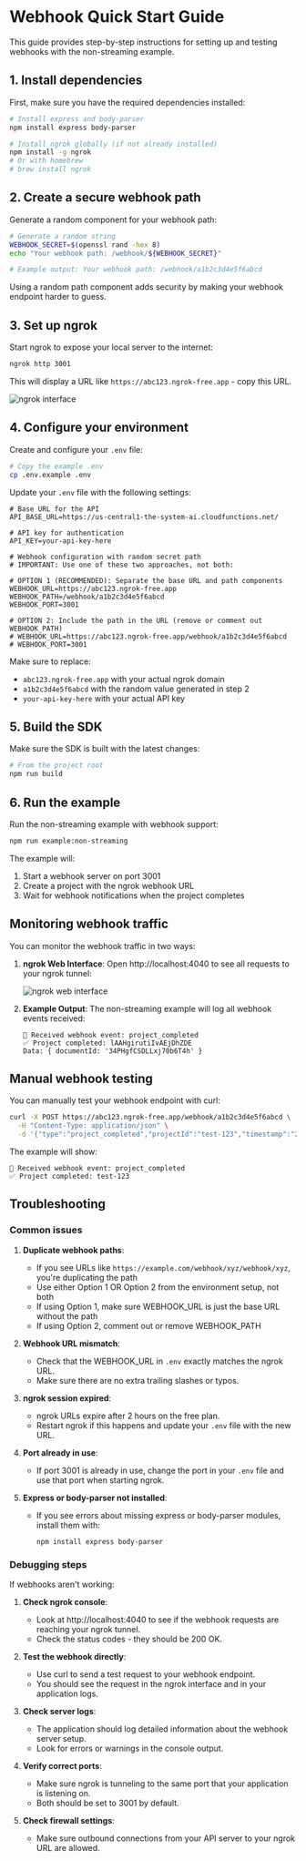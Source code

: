 # Webhook Quick Start Guide

This guide provides step-by-step instructions for setting up and testing webhooks with the non-streaming example.

## 1. Install dependencies

First, make sure you have the required dependencies installed:

```bash
# Install express and body-parser
npm install express body-parser

# Install ngrok globally (if not already installed)
npm install -g ngrok
# Or with homebrew
# brew install ngrok
```

## 2. Create a secure webhook path

Generate a random component for your webhook path:

```bash
# Generate a random string
WEBHOOK_SECRET=$(openssl rand -hex 8)
echo "Your webhook path: /webhook/${WEBHOOK_SECRET}"

# Example output: Your webhook path: /webhook/a1b2c3d4e5f6abcd
```

Using a random path component adds security by making your webhook endpoint harder to guess.

## 3. Set up ngrok

Start ngrok to expose your local server to the internet:

```bash
ngrok http 3001
```

This will display a URL like `https://abc123.ngrok-free.app` - copy this URL.

![ngrok interface](https://ngrok.com/static/img/docs/user-interface.png)

## 4. Configure your environment

Create and configure your `.env` file:

```bash
# Copy the example .env
cp .env.example .env
```

Update your `.env` file with the following settings:

```
# Base URL for the API
API_BASE_URL=https://us-central1-the-system-ai.cloudfunctions.net/

# API key for authentication
API_KEY=your-api-key-here

# Webhook configuration with random secret path
# IMPORTANT: Use one of these two approaches, not both:

# OPTION 1 (RECOMMENDED): Separate the base URL and path components
WEBHOOK_URL=https://abc123.ngrok-free.app
WEBHOOK_PATH=/webhook/a1b2c3d4e5f6abcd
WEBHOOK_PORT=3001

# OPTION 2: Include the path in the URL (remove or comment out WEBHOOK_PATH)
# WEBHOOK_URL=https://abc123.ngrok-free.app/webhook/a1b2c3d4e5f6abcd
# WEBHOOK_PORT=3001
```

Make sure to replace:

- `abc123.ngrok-free.app` with your actual ngrok domain
- `a1b2c3d4e5f6abcd` with the random value generated in step 2
- `your-api-key-here` with your actual API key

## 5. Build the SDK

Make sure the SDK is built with the latest changes:

```bash
# From the project root
npm run build
```

## 6. Run the example

Run the non-streaming example with webhook support:

```bash
npm run example:non-streaming
```

The example will:

1. Start a webhook server on port 3001
2. Create a project with the ngrok webhook URL
3. Wait for webhook notifications when the project completes

## Monitoring webhook traffic

You can monitor the webhook traffic in two ways:

1. **ngrok Web Interface**: Open http://localhost:4040 to see all requests to your ngrok tunnel:

   ![ngrok web interface](https://ngrok.com/static/img/docs/web-interface-metrics.png)

2. **Example Output**: The non-streaming example will log all webhook events received:

   ```
   📣 Received webhook event: project_completed
   ✅ Project completed: lAAHgirutiIvAEjDhZDE
   Data: { documentId: '34PHgfCSDLLxj70b6T4h' }
   ```

## Manual webhook testing

You can manually test your webhook endpoint with curl:

```bash
curl -X POST https://abc123.ngrok-free.app/webhook/a1b2c3d4e5f6abcd \
  -H "Content-Type: application/json" \
  -d '{"type":"project_completed","projectId":"test-123","timestamp":"2023-01-01T00:00:00Z"}'
```

The example will show:

```
📣 Received webhook event: project_completed
✅ Project completed: test-123
```

## Troubleshooting

### Common issues

1. **Duplicate webhook paths**:

   - If you see URLs like `https://example.com/webhook/xyz/webhook/xyz`, you're duplicating the path
   - Use either Option 1 OR Option 2 from the environment setup, not both
   - If using Option 1, make sure WEBHOOK_URL is just the base URL without the path
   - If using Option 2, comment out or remove WEBHOOK_PATH

2. **Webhook URL mismatch**:

   - Check that the WEBHOOK_URL in `.env` exactly matches the ngrok URL.
   - Make sure there are no extra trailing slashes or typos.

3. **ngrok session expired**:

   - ngrok URLs expire after 2 hours on the free plan.
   - Restart ngrok if this happens and update your `.env` file with the new URL.

4. **Port already in use**:

   - If port 3001 is already in use, change the port in your `.env` file and use that port when starting ngrok.

5. **Express or body-parser not installed**:
   - If you see errors about missing express or body-parser modules, install them with:
     ```
     npm install express body-parser
     ```

### Debugging steps

If webhooks aren't working:

1. **Check ngrok console**:

   - Look at http://localhost:4040 to see if the webhook requests are reaching your ngrok tunnel.
   - Check the status codes - they should be 200 OK.

2. **Test the webhook directly**:

   - Use curl to send a test request to your webhook endpoint.
   - You should see the request in the ngrok interface and in your application logs.

3. **Check server logs**:

   - The application should log detailed information about the webhook server setup.
   - Look for errors or warnings in the console output.

4. **Verify correct ports**:

   - Make sure ngrok is tunneling to the same port that your application is listening on.
   - Both should be set to 3001 by default.

5. **Check firewall settings**:
   - Make sure outbound connections from your API server to your ngrok URL are allowed.
